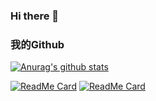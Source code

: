### Hi there 👋

### 我的Github
[![Anurag's github stats](https://github-readme-stats.vercel.app/api?username=zhouhuan327&theme=dracula)](https://github.com/anuraghazra/github-readme-stats)


[![ReadMe Card](https://github-readme-stats.vercel.app/api/pin/?username=zhouhuan327&repo=awesome-wheels)](https://github.com/zhouhuan327/awesome-wheels)
[![ReadMe Card](https://github-readme-stats.vercel.app/api/pin/?username=zhouhuan327&repo=react-chat)](https://github.com/zhouhuan327/react-chat)
<!--
**zhouhuan327/zhouhuan327** is a ✨ _special_ ✨ repository because its `README.md` (this file) appears on your GitHub profile.

Here are some ideas to get you started:

- 🔭 I’m currently working on ...
- 🌱 I’m currently learning ...
- 👯 I’m looking to collaborate on ...
- 🤔 I’m looking for help with ...
- 💬 Ask me about ...
- 📫 How to reach me: ...
- 😄 Pronouns: ...
- ⚡ Fun fact: ...
-->
